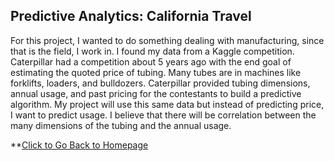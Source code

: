 ## Predictive Analytics: California Travel
For this project, I wanted to do something dealing with manufacturing, since that is the field, I work in. I found my data from a Kaggle competition. Caterpillar had a competition about 5 years ago with the end goal of estimating the quoted price of tubing. Many tubes are in machines like forklifts, loaders, and bulldozers. Caterpillar provided tubing dimensions, annual usage, and past pricing for the contestants to build a predictive algorithm. My project will use this same data but instead of predicting price, I want to predict usage. I believe that there will be correlation between the many dimensions of the tubing and the annual usage.

**[Click to Go Back to Homepage](https://nestingen.github.io/)
